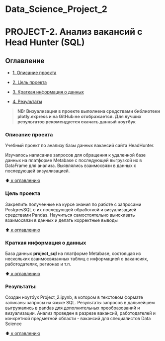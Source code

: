 # Data_Science_Project_2
# PROJECT-2. Анализ вакансий с Head Hunter (SQL)

## Оглавление
 * [1. Описание проекта](https://github.com/HeroikChuppa/Data_Science_Project_2/tree/master/README.md#Описание-проекта)

 * [2. Цель проекта](https://github.com/HeroikChuppa/Data_Science_Project_2/tree/master/README.md#Цель-проекта)

 * [3. Краткая информация о данных](https://github.com/HeroikChuppa/Data_Science_Project_2/tree/master//README.md#Краткая-информация-о-данных)

 * [4. Результаты](https://github.com/HeroikChuppa/Data_Science_Project_2/tree/master/README.md#Результаты)

> **NB: Визуализация в проекте выполнена средствами библиотеки plotly.express и на GitHub не отображается. Для лучших результатов рекомендуется скачать данный ноутбук**

### Описание проекта
Учебный проект по анализу базы данных вакансий сайта HeadHunter.

Изучалось написание запросов для обращения к удаленной базе данных на платформе Metabase с последующей выгрузкой их в DataFrame для анализа. Выявлялись взаимосвязи в данных с последующей визуализацией.

:arrow_up:[ к оглавлению](https://github.com/HeroikChuppa/Data_Science_Project_2/tree/master/README.md#Оглавление)

### Цель проекта
Закрепить полученные на курсе знания по работе с запросами PostgresSQL с их последующей обработкой и визуализацией средствами Pandas.
Научиться самостоятельно выискивать взаимосвязи в данных и делать корректные выводы

:arrow_up:[ к оглавлению](https://github.com/HeroikChuppa/Data_Science_Project_2/tree/master/README.md#Оглавление)


### Краткая информация о данных
База данных **project_sql** на платформе Metabase, состоящая из нескольких взаимосвязанных таблиц с информацией о вакансиях, работодателях, регионах и т.п.

:arrow_up:[ к оглавлению](https://github.com/HeroikChuppa/Data_Science_Project_2/tree/master/README.md#Оглавление)

### Результаты:  
Создан ноутбук Project_2.ipynb, в котором в текстовом формате записаны запросы на языке SQL. Результаты запросов в дальнейшем выгружались в pandas для дополнительных преобразований и визуализации. Анализ проведен в разрезе вакансий, работодателей и конкретной предметной области - вакансий для специалистов Data Science

:arrow_up:[ к оглавлению](https://github.com/HeroikChuppa/Data_Science_Project_2/tree/master/README.md#Оглавление)
